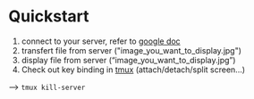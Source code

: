 
# Quickstart

 1. connect to your server, refer to [google doc](https://docs.google.com/document/d/1hbJAf-Ns2pl4icoGJHKpFU926dPpnfSdgRR9IPXOQEI/edit#)
 2. transfert file from server ("image_you_want_to_display.jpg")
 3. display file from server (“image_you_want_to_display.jpg”)
 4. Check out key binding in [tmux](https://www.hamvocke.com/blog/a-quick-and-easy-guide-to-tmux/) (attach/detach/split screen...)
 
 --> `tmux kill-server`
 
